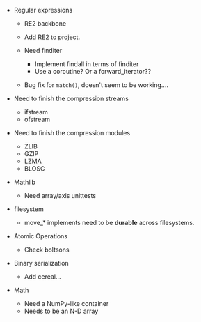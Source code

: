 - Regular expressions
    - RE2 backbone
    - Add RE2 to project.

    - Need finditer
        - Implement findall in terms of finditer
        - Use a coroutine? Or a forward_iterator??

    - Bug fix for `match()`, doesn't seem to be working....

- Need to finish the compression streams
    - ifstream
    - ofstream

- Need to finish the compression modules
    - ZLIB
    - GZIP
    - LZMA
    - BLOSC

- Mathlib
    - Need array/axis unittests

- filesystem
    - move_* implements need to be **durable** across filesystems.

- Atomic Operations
    - Check boltsons

- Binary serialization
    - Add cereal...

- Math
    - Need a NumPy-like container
    - Needs to be an N-D array

